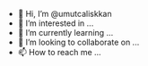 - 👋 Hi, I’m @umutcaliskkan
- 👀 I’m interested in ...
- 🌱 I’m currently learning ...
- 💞️ I’m looking to collaborate on ...
- 📫 How to reach me ...

<!---
umutcaliskkan/umutcaliskkan is a ✨ special ✨ repository because its `README.md` (this file) appears on your GitHub profile.
You can click the Preview link to take a look at your changes.
--->
